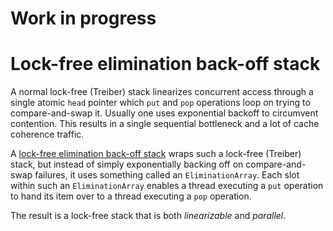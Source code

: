 # Work in progress


# Lock-free elimination back-off stack

A normal lock-free (Treiber) stack linearizes concurrent access through a single
atomic `head` pointer which `put` and `pop` operations loop on trying to
compare-and-swap it. Usually one uses exponential backoff to circumvent
contention. This results in a single sequential bottleneck and a lot of cache
coherence traffic.

A [lock-free elimination back-off
stack](https://people.csail.mit.edu/shanir/publications/Lock_Free.pdf) wraps
such a lock-free (Treiber) stack, but instead of simply exponentially backing
off on compare-and-swap failures, it uses something called an
`EliminationArray`. Each slot within such an `EliminationArray` enables a thread
executing a `put` operation to hand its item over to a thread executing a `pop`
operation.

The result is a lock-free stack that is both _linearizable_ and _parallel_.

